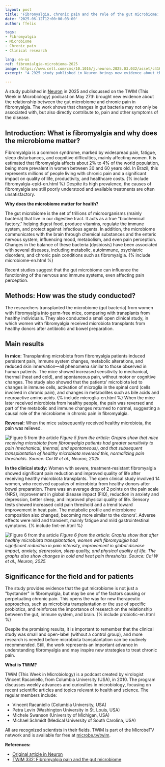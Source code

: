 ```yaml
---
layout: post
title: 'Fibromyalgia, chronic pain and the role of the gut microbiome: new findings from 2025'
date: '2025-06-12T12:00:00-03:00'
author: ffelix

tags:
- Fibromyalgia
- Microbiome
- Chronic pain
- Clinical research

lang: en-us
ref: fibromialgia-microbioma-2025
image: https://www.cell.com/cms/10.1016/j.neuron.2025.03.032/asset/c4101b78-70b3-4e9b-84f1-25c59bce8c12/main.assets/gr5_lrg.jpg
excerpt: "A 2025 study published in Neuron brings new evidence about the relationship between the gut microbiome and chronic pain in fibromyalgia, showing that changes in gut bacteria may directly contribute to pain and symptoms."

---
```


A study published in [Neuron](https://doi.org/10.1016/j.neuron.2025.03.032) in 2025 and discussed on the TWIM (This Week in Microbiology) podcast on May 27th brought new evidence about the relationship between the gut microbiome and chronic pain in fibromyalgia. The work shows that changes in gut bacteria may not only be associated with, but also directly contribute to, pain and other symptoms of the disease.
<!--more-->

## Introduction: What is fibromyalgia and why does the microbiome matter?

Fibromyalgia is a common syndrome, marked by widespread pain, fatigue, sleep disturbances, and cognitive difficulties, mainly affecting women. It is estimated that fibromyalgia affects about 2% to 4% of the world population, being more prevalent in women between 30 and 60 years old. In Brazil, this represents millions of people living with chronic pain and a significant impact on quality of life, productivity, and healthcare costs. {% include fibromyalgia-epid-en.html %} Despite its high prevalence, the causes of fibromyalgia are still poorly understood and available treatments are often unsatisfactory.

**Why does the microbiome matter for health?**

The gut microbiome is the set of trillions of microorganisms (mainly bacteria) that live in our digestive tract. It acts as a true "biochemical factory," helping digest food, produce vitamins, regulate the immune system, and protect against infectious agents. In addition, the microbiome communicates with the brain through chemical substances and the enteric nervous system, influencing mood, metabolism, and even pain perception. Changes in the balance of these bacteria (dysbiosis) have been associated with several diseases, including metabolic, autoimmune, psychiatric disorders, and chronic pain conditions such as fibromyalgia. {% include microbiome-en.html %}

Recent studies suggest that the gut microbiome can influence the functioning of the nervous and immune systems, even affecting pain perception.

## Methods: How was the study conducted?

The researchers transplanted the microbiome (gut bacteria) from women with fibromyalgia into germ-free mice, comparing with transplants from healthy individuals. They also conducted a small open clinical study, in which women with fibromyalgia received microbiota transplants from healthy donors after antibiotic and bowel preparation.

## Main results

**In mice:** Transplanting microbiota from fibromyalgia patients induced persistent pain, immune system changes, metabolic alterations, and reduced skin innervation—all phenomena similar to those observed in human patients. The mice showed increased sensitivity to mechanical, thermal (heat and cold), and spontaneous pain, without motor or cognitive changes. The study also showed that the patients' microbiota led to changes in immune cells, activation of microglia in the spinal cord (cells involved in chronic pain), and changes in metabolites such as bile acids and neuroactive amino acids. {% include microglia-en.html %} When the mice later received microbiota from healthy people, the pain was reversed and part of the metabolic and immune changes returned to normal, suggesting a causal role of the microbiome in chronic pain in fibromyalgia.

**Reversal:** When the mice subsequently received healthy microbiota, the pain was relieved.

![Figure 5 from the article](https://www.cell.com/cms/10.1016/j.neuron.2025.03.032/asset/c4101b78-70b3-4e9b-84f1-25c59bce8c12/main.assets/gr5_lrg.jpg)
*Figure 5 from the article: Graphs show that mice receiving microbiota from fibromyalgia patients had greater sensitivity to pain (mechanical, thermal, and spontaneous), and that subsequent transplantation of healthy microbiota reversed this, normalizing pain thresholds. Source: Cai W et al., Neuron, 2025.*

**In the clinical study:** Women with severe, treatment-resistant fibromyalgia showed significant pain reduction and improved quality of life after receiving healthy microbiota transplants. The open clinical study involved 14 women, who received capsules of microbiota from healthy donors after bowel preparation. There was an average drop of 2 points on the pain scale (NRS), improvement in global disease impact (FIQ), reduction in anxiety and depression, better sleep, and improved physical quality of life. Sensory tests showed increased cold pain threshold and a trend toward improvement in heat pain. The metabolic profile and microbiome composition also changed, becoming more similar to the donors'. Adverse effects were mild and transient, mainly fatigue and mild gastrointestinal symptoms. {% include fmt-en.html %}

![Figure 6 from the article](https://www.cell.com/cms/10.1016/j.neuron.2025.03.032/asset/86701a65-abed-49f6-9c26-9a92e9d705fc/main.assets/gr6_lrg.jpg)
*Figure 6 from the article: Graphs show that after healthy microbiota transplantation, women with fibromyalgia had significant reduction in pain intensity, improvement in global disease impact, anxiety, depression, sleep quality, and physical quality of life. The graphs also show changes in cold and heat pain thresholds. Source: Cai W et al., Neuron, 2025.*

## Significance for the field and for patients

The study provides evidence that the gut microbiome is not just a "bystander" in fibromyalgia, but may be one of the factors causing or perpetuating chronic pain. This opens the way for new therapeutic approaches, such as microbiota transplantation or the use of specific probiotics, and reinforces the importance of research on the relationship between the gut, immune system, and brain. {% include probiotic-en.html %}

Despite the promising results, it is important to remember that the clinical study was small and open-label (without a control group), and more research is needed before microbiota transplantation can be routinely recommended. Still, the work represents an important advance in understanding fibromyalgia and may inspire new strategies to treat chronic pain.

**What is TWiM?**

TWiM (This Week in Microbiology) is a podcast created by virologist Vincent Racaniello, from Columbia University (USA), in 2010. The program discusses weekly advances and curiosities in microbiology, focusing on recent scientific articles and topics relevant to health and science. The regular members include:

- Vincent Racaniello (Columbia University, USA)
- Petra Levin (Washington University in St. Louis, USA)
- Michele Swanson (University of Michigan, USA)
- Michael Schmidt (Medical University of South Carolina, USA)

All are recognized scientists in their fields. TWiM is part of the MicrobeTV network and is available for free at [microbe.tv/twim](https://www.microbe.tv/twim/).

**References:**

- [Original article in Neuron](https://doi.org/10.1016/j.neuron.2025.03.032)
- [TWIM 332: Fibromyalgia pain and the gut microbiome](https://www.microbe.tv/twim/twim-332/)
